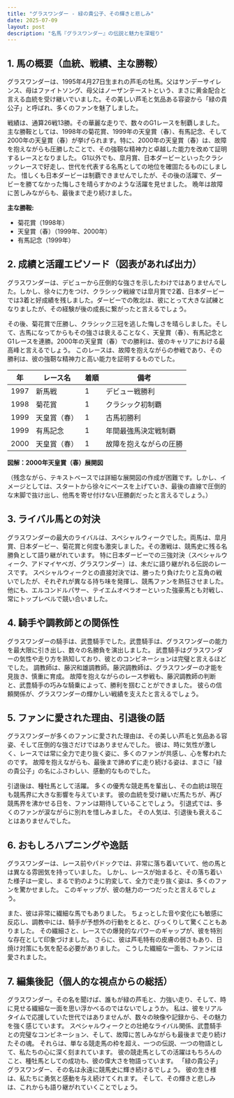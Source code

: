 ```yaml
---
title: "グラスワンダー - 緑の貴公子、その輝きと悲しみ"
date: 2025-07-09
layout: post
description: "名馬『グラスワンダー』の伝説と魅力を深堀り"
---
```


## 1. 馬の概要（血統、戦績、主な勝鞍）

グラスワンダーは、1995年4月27日生まれの芦毛の牡馬。父はサンデーサイレンス、母はファイトソング、母父はノーザンテーストという、まさに黄金配合と言える血統を受け継いでいました。その美しい芦毛と気品ある容姿から「緑の貴公子」と呼ばれ、多くのファンを魅了しました。

戦績は、通算26戦13勝。その華麗な走りで、数々のG1レースを制覇しました。主な勝鞍としては、1998年の菊花賞、1999年の天皇賞（春）、有馬記念、そして2000年の天皇賞（春）が挙げられます。特に、2000年の天皇賞（春）は、故障を抱えながらも圧勝したことで、その強靭な精神力と卓越した能力を改めて証明するレースとなりました。  G1以外でも、皐月賞、日本ダービーといったクラシックレースで好走し、世代を代表する名馬としての地位を確固たるものにしました。  惜しくも日本ダービーは制覇できませんでしたが、その後の活躍で、ダービーを勝てなかった悔しさを晴らすかのような活躍を見せました。  晩年は故障に苦しみながらも、最後まで走り続けました。

**主な勝鞍:**

* 菊花賞（1998年）
* 天皇賞（春）（1999年、2000年）
* 有馬記念（1999年）


## 2. 成績と活躍エピソード（図表があれば出力）

グラスワンダーは、デビューから圧倒的な強さを示したわけではありませんでした。しかし、徐々に力をつけ、クラシック戦線では皐月賞で2着、日本ダービーでは3着と好成績を残しました。ダービーでの敗北は、彼にとって大きな試練となりましたが、その経験が後の成長に繋がったと言えるでしょう。

その後、菊花賞で圧勝し、クラシック三冠を逃した悔しさを晴らしました。そして、古馬になってからもその強さは衰えることなく、天皇賞（春）、有馬記念とG1レースを連勝。2000年の天皇賞（春）での勝利は、彼のキャリアにおける最高峰と言えるでしょう。  このレースは、故障を抱えながらの参戦であり、その勝利は、彼の強靭な精神力と高い能力を証明するものでした。

| 年 | レース名             | 着順 | 備考                                     |
|---|----------------------|-----|-----------------------------------------|
| 1997 | 新馬戦             | 1   | デビュー戦勝利                           |
| 1998 | 菊花賞             | 1   | クラシック初制覇                         |
| 1999 | 天皇賞（春）         | 1   | 古馬初勝利                             |
| 1999 | 有馬記念             | 1   | 年間最強馬決定戦制覇                       |
| 2000 | 天皇賞（春）         | 1   | 故障を抱えながらの圧勝                   |


**図解：2000年天皇賞（春）展開図**

（残念ながら、テキストベースでは詳細な展開図の作成が困難です。しかし、イメージとしては、スタートから徐々にペースを上げていき、最後の直線で圧倒的な末脚で抜け出し、他馬を寄せ付けない圧勝劇だったと言えるでしょう。）


## 3. ライバル馬との対決

グラスワンダーの最大のライバルは、スペシャルウィークでした。両馬は、皐月賞、日本ダービー、菊花賞と何度も激突しました。その激戦は、競馬史に残る名勝負として語り継がれています。  特に日本ダービーでの三強対決（スペシャルウィーク、アドマイヤベガ、グラスワンダー）は、未だに語り継がれる伝説のレースです。  スペシャルウィークとの直接対決では、勝ったり負けたりと互角の戦いでしたが、それぞれが異なる持ち味を発揮し、競馬ファンを熱狂させました。  他にも、エルコンドルパサー、テイエムオペラオーといった強豪馬とも対戦し、常にトップレベルで競い合いました。


## 4. 騎手や調教師との関係性

グラスワンダーの騎手は、武豊騎手でした。武豊騎手は、グラスワンダーの能力を最大限に引き出し、数々の名勝負を演出しました。  武豊騎手はグラスワンダーの気性や走り方を熟知しており、彼とのコンビネーションは完璧と言えるほどでした。  調教師は、藤沢和雄調教師。藤沢調教師は、グラスワンダーの才能を見抜き、慎重に育成。  故障を抱えながらのレース参戦も、藤沢調教師の判断と、武豊騎手の巧みな騎乗によって、勝利を掴むことができました。  彼らの信頼関係が、グラスワンダーの輝かしい戦績を支えたと言えるでしょう。


## 5. ファンに愛された理由、引退後の話

グラスワンダーが多くのファンに愛された理由は、その美しい芦毛と気品ある容姿、そして圧倒的な強さだけではありませんでした。  彼は、時に気性が激しく、レースでは常に全力で走り抜く姿に、多くのファンが共感し、心を奪われたのです。  故障を抱えながらも、最後まで諦めずに走り続ける姿は、まさに「緑の貴公子」の名にふさわしい、感動的なものでした。

引退後は、種牡馬として活躍。  多くの優秀な競走馬を輩出し、その血統は現在も競馬界に大きな影響を与えています。  彼の血統を受け継いだ馬たちが、再び競馬界を沸かせる日を、ファンは期待していることでしょう。  引退式では、多くのファンが涙ながらに別れを惜しみました。  その人気は、引退後も衰えることはありませんでした。


## 6. おもしろハプニングや逸話

グラスワンダーは、レース前やパドックでは、非常に落ち着いていて、他の馬とは異なる雰囲気を持っていました。  しかし、レースが始まると、その落ち着いた様子は一変し、まるで豹のように豹変して、全力で走り抜く姿は、多くのファンを驚かせました。  このギャップが、彼の魅力の一つだったと言えるでしょう。

また、彼は非常に繊細な馬でもありました。  ちょっとした音や変化にも敏感に反応し、調教中には、騎手が予想外の行動をとると、びっくりして驚くこともありました。  その繊細さと、レースでの爆発的なパワーのギャップが、彼を特別な存在として印象づけました。  さらに、彼は芦毛特有の皮膚の弱さもあり、日焼け対策にも気を配る必要がありました。  こうした繊細な一面も、ファンには愛されました。


## 7. 編集後記（個人的な視点からの総括）

グラスワンダー。その名を聞けば、誰もが緑の芦毛と、力強い走り、そして、時に見せる繊細な一面を思い浮かべるのではないでしょうか。  私は、彼をリアルタイムで応援していた世代ではありませんが、数々の映像や記録から、その魅力を強く感じています。  スペシャルウィークとの壮絶なライバル関係、武豊騎手との完璧なコンビネーション、そして、故障に苦しみながらも最後まで走り続けたその魂。  それらは、単なる競走馬の枠を超え、一つの伝説、一つの物語として、私たちの心に深く刻まれています。  彼の競走馬としての活躍はもちろんのこと、種牡馬としての成功も、彼の偉大さを物語っています。  「緑の貴公子」グラスワンダー、その名は永遠に競馬史に輝き続けるでしょう。  彼の生き様は、私たちに勇気と感動を与え続けてくれます。  そして、その輝きと悲しみは、これからも語り継がれていくことでしょう。
